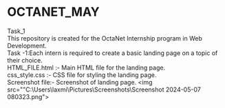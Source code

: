 # OCTANET_MAY
Task_1
<br>
This repository is created for the OctaNet Internship program in Web Development.
<br>
Task -1:Each intern is required to create a basic landing page on a topic of their choice.
<br>
HTML_FILE.html :- Main HTML file for the landing page.
<br>
css_style.css :- CSS file for styling the landing page.
<br>
Screenshot file:- Screenshot of landing page.
<img src=""C:\Users\laxmi\Pictures\Screenshots\Screenshot 2024-05-07 080323.png">
